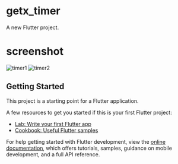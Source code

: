 # getx_timer

A new Flutter project.

# screenshot 

![timer1](https://github.com/jainamchauhan283/getx_timer/assets/116141155/bbe4785b-945e-4eef-9eca-9de15be7ed44)
![timer2](https://github.com/jainamchauhan283/getx_timer/assets/116141155/b30c7962-f88f-48b0-8305-977d95d5d146)


## Getting Started

This project is a starting point for a Flutter application.

A few resources to get you started if this is your first Flutter project:

- [Lab: Write your first Flutter app](https://docs.flutter.dev/get-started/codelab)
- [Cookbook: Useful Flutter samples](https://docs.flutter.dev/cookbook)

For help getting started with Flutter development, view the
[online documentation](https://docs.flutter.dev/), which offers tutorials,
samples, guidance on mobile development, and a full API reference.

